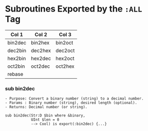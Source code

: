 Subroutines Exported by the `:ALL` Tag
======================================

<table class="pod-table">
<thead><tr>
<th>Col 1</th> <th>Col 2</th> <th>Col 3</th>
</tr></thead>
<tbody>
<tr> <td>bin2dec</td> <td>bin2hex</td> <td>bin2oct</td> </tr> <tr> <td>dec2bin</td> <td>dec2hex</td> <td>dec2oct</td> </tr> <tr> <td>hex2bin</td> <td>hex2dec</td> <td>hex2oct</td> </tr> <tr> <td>oct2bin</td> <td>oct2dec</td> <td>oct2hex</td> </tr> <tr> <td>rebase</td> <td></td> <td></td> </tr>
</tbody>
</table>

### sub bin2dec

    - Purpose: Convert a binary number (string) to a decimal number.
    - Params : Binary number (string), desired length (optional).
    - Returns: Decimal number (or string).

    sub bin2dec(Str:D $bin where &binary,
                UInt $len = 0
                --> Cool) is export(:bin2dec) {...}

